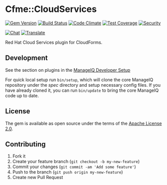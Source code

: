# Cfme::CloudServices

[![Gem Version](https://badge.fury.io/rb/cfme-cloud_services.svg)](http://badge.fury.io/rb/cfme-cloud_services)
[![Build Status](https://travis-ci.org/RedHatCloudForms/cfme-cloud_services.svg?branch=ivanchuk)](https://travis-ci.org/RedHatCloudForms/cfme-cloud_services)
[![Code Climate](https://codeclimate.com/github/RedHatCloudForms/cfme-cloud_services.svg)](https://codeclimate.com/github/RedHatCloudForms/cfme-cloud_services)
[![Test Coverage](https://codeclimate.com/github/RedHatCloudForms/cfme-cloud_services/badges/coverage.svg)](https://codeclimate.com/github/RedHatCloudForms/cfme-cloud_services/coverage)
[![Security](https://hakiri.io/github/RedHatCloudForms/cfme-cloud_services/ivanchuk.svg)](https://hakiri.io/github/RedHatCloudForms/cfme-cloud_services/ivanchuk)

[![Chat](https://badges.gitter.im/Join%20Chat.svg)](https://gitter.im/RedHatCloudForms/cfme-cloud_services?utm_source=badge&utm_medium=badge&utm_campaign=pr-badge&utm_content=badge)
[![Translate](https://img.shields.io/badge/translate-zanata-blue.svg)](https://translate.zanata.org/zanata/project/view/cfme-cloud_services)

Red Hat Cloud Services plugin for CloudForms.

## Development

See the section on plugins in the [ManageIQ Developer Setup](https://github.com/ManageIQ/guides/blob/master/developer_setup/plugins.md)

For quick local setup run `bin/setup`, which will clone the core ManageIQ repository under the *spec* directory and setup necessary config files. If you have already cloned it, you can run `bin/update` to bring the core ManageIQ code up to date.

## License

The gem is available as open source under the terms of the [Apache License 2.0](http://www.apache.org/licenses/LICENSE-2.0).

## Contributing

1. Fork it
2. Create your feature branch (`git checkout -b my-new-feature`)
3. Commit your changes (`git commit -am 'Add some feature'`)
4. Push to the branch (`git push origin my-new-feature`)
5. Create new Pull Request
